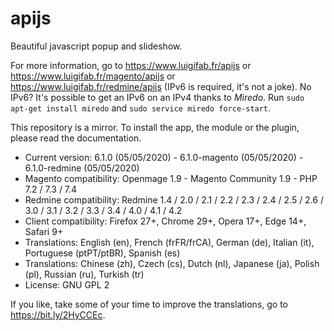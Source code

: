 # apijs

Beautiful javascript popup and slideshow.

For more information, go to https://www.luigifab.fr/apijs or https://www.luigifab.fr/magento/apijs or https://www.luigifab.fr/redmine/apijs (IPv6 is required, it's not a joke). No IPv6? It's possible to get an IPv6 on an IPv4 thanks to *Miredo*. Run `sudo apt-get install miredo` and `sudo service miredo force-start`.

This repository is a mirror. To install the app, the module or the plugin, please read the documentation.

- Current version: 6.1.0 (05/05/2020) - 6.1.0-magento (05/05/2020) - 6.1.0-redmine (05/05/2020)
- Magento compatibility: Openmage 1.9 - Magento Community 1.9 - PHP 7.2 / 7.3 / 7.4
- Redmine compatibility: Redmine 1.4 / 2.0 / 2.1 / 2.2 / 2.3 / 2.4 / 2.5 / 2.6 / 3.0 / 3.1 / 3.2 / 3.3 / 3.4 / 4.0 / 4.1 / 4.2
- Client compatibility: Firefox 27+, Chrome 29+, Opera 17+, Edge 14+, Safari 9+
- Translations: English (en), French (frFR/frCA), German (de), Italian (it), Portuguese (ptPT/ptBR), Spanish (es)
- Translations: Chinese (zh), Czech (cs), Dutch (nl), Japanese (ja), Polish (pl), Russian (ru), Turkish (tr)
- License: GNU GPL 2

If you like, take some of your time to improve the translations, go to https://bit.ly/2HyCCEc.
